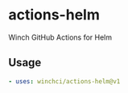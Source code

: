 # actions-helm

Winch GitHub Actions for Helm

## Usage

```yaml
- uses: winchci/actions-helm@v1
```
